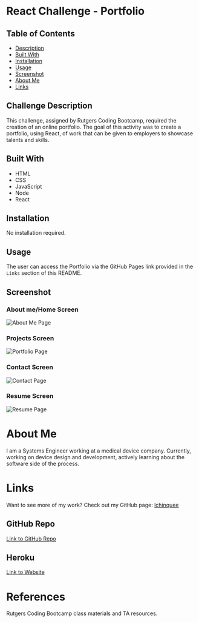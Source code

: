 # React Challenge - Portfolio
    
## Table of Contents
  * [Description](#challenge-description)
  * [Built With](#built-with)
  * [Installation](#installation)
  * [Usage](#usage)
  * [Screenshot](#screenshot)
  * [About Me](#about-me)
  * [Links](#links)

## Challenge Description
This challenge, assigned by Rutgers Coding Bootcamp, required the creation of an online portfolio. The goal of this activity was to create a portfolio, using React, of work that can be given to employers to showcase talents and skills.

## Built With
  * HTML
  * CSS
  * JavaScript
  * Node
  * React

## Installation
  No installation required.

## Usage
  The user can access the Portfolio via the GitHub Pages link provided in the `Links` section of this README.

## Screenshot

### About me/Home Screen
![About Me Page](https://user-images.githubusercontent.com/81491306/132260447-828cd4f6-c487-4225-9526-d049a6eb6373.JPG)

### Projects Screen
![Portfolio Page](https://user-images.githubusercontent.com/81491306/132260455-2093dc75-3ef0-4581-8197-583b45c43f97.JPG)

### Contact Screen
![Contact Page](https://user-images.githubusercontent.com/81491306/132260467-9972cf87-580d-420c-91f5-8214dbef7b4b.JPG)

### Resume Screen
![Resume Page](https://user-images.githubusercontent.com/81491306/132260485-883ce6c1-9dce-47a3-9373-d0ae74bed73b.JPG)

# About Me
  I am a Systems Engineer working at a medical device company. Currently, working on device design and development, actively learning about the software side of the process.

# Links
  Want to see more of my work? Check out my GitHub page:
  [lchinquee](https://github.com/lchinquee) 

## GitHub Repo
  [Link to GitHub Repo](https://github.com/lchinquee/xregulargo)

## Heroku
  [Link to Website](http://lchinquee.github.io/xregulargo)

# References
  Rutgers Coding Bootcamp class materials and TA resources.